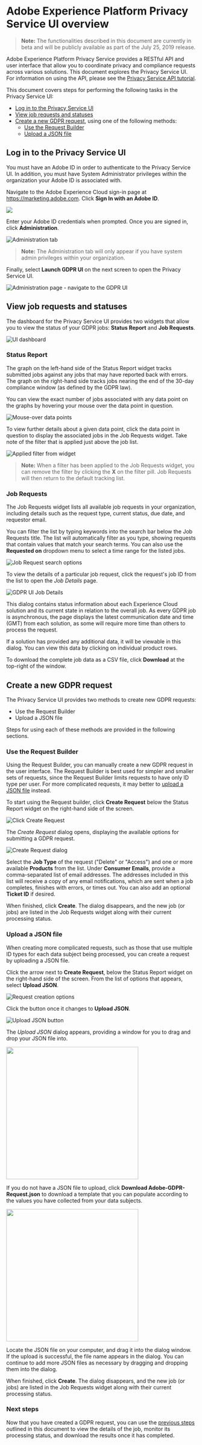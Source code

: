 # Adobe Experience Platform Privacy Service UI overview

> **Note:** The functionalities described in this document are currently in beta and will be publicly available as part of the July 25, 2019 release.

Adobe Experience Platform Privacy Service provides a RESTful API and user interface that allow you to coordinate privacy and compliance requests across various solutions. This document explores the Privacy Service UI. For information on using the API, please see the [Privacy Service API tutorial](privacy_service_api_tutorial.md). 

This document covers steps for performing the following tasks in the Privacy Service UI:

* [Log in to the Privacy Service UI](#log-in-to-the-privacy-service-ui) 
* [View job requests and statuses](#view-job-counts-and-statuses)
* [Create a new GDPR request](#create-a-new-gdpr-request), using one of the following methods:
    * [Use the Request Builder](#use-the-request-builder)
    * [Upload a JSON file](#upload-a-json-file)


## Log in to the Privacy Service UI

You must have an Adobe ID in order to authenticate to the Privacy Service UI. In addition, you must have System Administrator privileges within the organization your Adobe ID is associated with.

Navigate to the Adobe Experience Cloud sign-in page at https://marketing.adobe.com. Click **Sign In with an Adobe ID**.

![](images/gdpr-ui-login.png)

Enter your Adobe ID credentials when prompted. Once you are signed in, click **Administration**.

![Administration tab](images/gdpr-ui-administration-tab.png)

> **Note:** The Administration tab will only appear if you have system admin privileges within your organization.

Finally, select **Launch GDPR UI** on the next screen to open the Privacy Service UI.

![Administration page - navigate to the GDPR UI](images/gdpr-ui-admin-page.png)

## View job requests and statuses

The dashboard for the Privacy Service UI provides two widgets that allow you to view the status of your GDPR jobs: **Status Report** and **Job Requests**.

![UI dashboard](images/gdpr-ui-new-dashboard.png)

### Status Report

The graph on the left-hand side of the Status Report widget tracks submitted jobs against any jobs that may have reported back with errors. The graph on the right-hand side tracks jobs nearing the end of the 30-day compliance window (as defined by the GDPR law).

You can view the exact number of jobs associated with any data point on the graphs by hovering your mouse over the data point in question.

![Mouse-over data points](images/gdpr-ui-mouse-over.png)

To view further details about a given data point, click the data point in question to display the associated jobs in the Job Requests widget. Take note of the filter that is applied just above the job list.

![Applied filter from widget](images/gdpr-ui-mouse-over-apply-filter.png)

> **Note:** When a filter has been applied to the Job Requests widget, you can remove the filter by clicking the **X** on the filter pill. Job Requests will then return to the default tracking list.

### Job Requests

The Job Requests widget lists all available job requests in your organization, including details such as the request type, current status, due date, and requestor email.

You can filter the list by typing keywords into the search bar below the Job Requests title. The list will automatically filter as you type, showing requests that contain values that match your search terms. You can also use the **Requested on** dropdown menu to select a time range for the listed jobs.

![Job Request search options](images/gdpr-ui-job-search.png)

To view the details of a particular job request, click the request's job ID from the list to open the *Job Details* page.

![GDPR UI Job Details](images/gdpr-ui-job-details.png)

This dialog contains status information about each Experience Cloud solution and its current state in relation to the overall job. As every GDPR job is asynchronous, the page displays the latest communication date and time (GMT) from each solution, as some will require more time than others to process the request.

If a solution has provided any additional data, it will be viewable in this dialog. You can view this data by clicking on individual product rows.

To download the complete job data as a CSV file, click **Download** at the top-right of the window.


## Create a new GDPR request

The Privacy Service UI provides two methods to create new GDPR requests:

* Use the Request Builder
* Upload a JSON file

Steps for using each of these methods are provided in the following sections.

### Use the Request Builder

Using the Request Builder, you can manually create a new GDPR request in the user interface. The Request Builder is best used for simpler and smaller sets of requests, since the Request Builder limits requests to have only ID type per user. For more complicated requests, it may better to [upload a JSON file](#upload-a-json-file) instead.

To start using the Request builder, click **Create Request** below the Status Report widget on the right-hand side of the screen.

![Click Create Request](images/gdpr-ui-create-request-button.png)

The *Create Request* dialog opens, displaying the available options for submitting a GDPR request.

![Create Request dialog](images/gdpr-ui-request-builder.png)

Select the **Job Type** of the request ("Delete" or "Access") and one or more available **Products** from the list. Under **Consumer Emails**, provide a comma-separated list of email addresses. The addresses included in this list will receive a copy of any email notifications, which are sent when a job completes, finishes with errors, or times out. You can also add an optional **Ticket ID** if desired.

When finished, click **Create**. The dialog disappears, and the new job (or jobs) are listed in the Job Requests widget along with their current processing status.

### Upload a JSON file

When creating more complicated requests, such as those that use multiple ID types for each data subject being processed, you can create a request by uploading a JSON file.

Click the arrow next to **Create Request**, below the Status Report widget on the right-hand side of the screen. From the list of options that appears, select **Upload JSON**.

![Request creation options](images/gdpr-ui-create-options.png)

Click the button once it changes to **Upload JSON**.

![Upload JSON button](images/gdpr-ui-upload-json-button.png)

The *Upload JSON* dialog appears, providing a window for you to drag and drop your JSON file into.

<img src="images/gdpr-ui-upload-json-dialog.png" width="350"/><br/>

If you do not have a JSON file to upload, click **Download Adobe-GDPR-Request.json** to download a template that you can populate according to the values you have collected from your data subjects.


<img src="images/download-json-template.png" width="350"/><br/>


Locate the JSON file on your computer, and drag it into the dialog window. If the upload is successful, the file name appears in the dialog. You can continue to add more JSON files as necessary by dragging and dropping them into the dialog.

When finished, click **Create**. The dialog disappears, and the new job (or jobs) are listed in the Job Requests widget along with their current processing status.

### Next steps

Now that you have created a GDPR request, you can use the [previous steps](#view-job-requests-and-statuses) outlined in this document to view the details of the job, monitor its processing status, and download the results once it has completed.